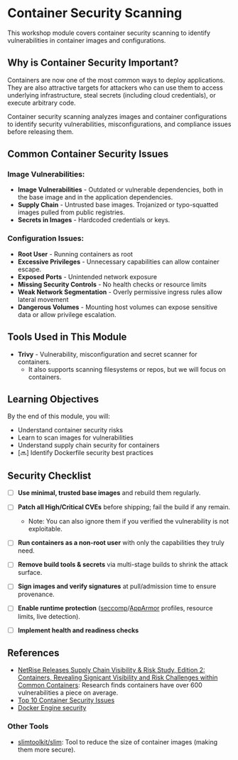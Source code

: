 # Container Security Scanning

This workshop module covers container security scanning to identify vulnerabilities in container images and configurations.

## Why is Container Security Important?
Containers are now one of the most common ways to deploy applications. They are also attractive targets for attackers who can use them to access underlying infrastructure, steal secrets (including cloud credentials), or execute arbitrary code.

Container security scanning analyzes images and container configurations to identify security vulnerabilities, misconfigurations, and compliance issues before releasing them.

## Common Container Security Issues

### Image Vulnerabilities:
- **Image Vulnerabilities** - Outdated or vulnerable dependencies, both in the base image and in the application dependencies.
- **Supply Chain** - Untrusted base images. Trojanized or typo-squatted images pulled from public registries.
- **Secrets in Images** - Hardcoded credentials or keys.

### Configuration Issues:
- **Root User** - Running containers as root
- **Excessive Privileges** - Unnecessary capabilities can allow container escape.
- **Exposed Ports** - Unintended network exposure
- **Missing Security Controls** - No health checks or resource limits
- **Weak Network Segmentation** - Overly permissive ingress rules allow lateral movement
- **Dangerous Volumes** - Mounting host volumes can expose sensitive data or allow privilege escalation.

## Tools Used in This Module

- **Trivy** - Vulnerability, misconfiguration and secret scanner for containers.
  - It also supports scanning filesystems or repos, but we will focus on containers.

## Learning Objectives

By the end of this module, you will:
- Understand container security risks
- Learn to scan images for vulnerabilities
- Understand supply chain security for containers
- [🔜] Identify Dockerfile security best practices

## Security Checklist

- [ ] **Use minimal, trusted base images** and rebuild them regularly.
- [ ] **Patch all High/Critical CVEs** before shipping; fail the build if any remain.
  - Note: You can also ignore them if you verified the vulnerability is not exploitable.
- [ ] **Run containers as a non-root user** with only the capabilities they truly need.
- [ ] **Remove build tools & secrets** via multi-stage builds to shrink the attack surface.
- [ ] **Sign images and verify signatures** at pull/admission time to ensure provenance.
- [ ] **Enable runtime protection** ([seccomp](https://docs.docker.com/engine/security/seccomp/)/[AppArmor](https://docs.docker.com/engine/security/apparmor/) profiles, resource limits, live detection).
- [ ] **Implement health and readiness checks**



## References
- [NetRise Releases Supply Chain Visibility & Risk Study, Edition 2: Containers, Revealing Signicant Visibility and Risk Challenges within Common Containers](https://www.netrise.io/en/company/announcements/netrise-releases-supply-chain-visibility-risk-study-revealing-signicant-visibility-and-risk-challenges-within-common-containers): Research finds containers have over 600 vulnerabilities a piece on average.
- [Top 10 Container Security Issues](https://www.sentinelone.com/cybersecurity-101/cloud-security/container-security-issues/)
- [Docker Engine security](https://docs.docker.com/engine/security/)

### Other Tools
- [slimtoolkit/slim](https://github.com/slimtoolkit/slim): Tool to reduce the size of container images (making them more secure).